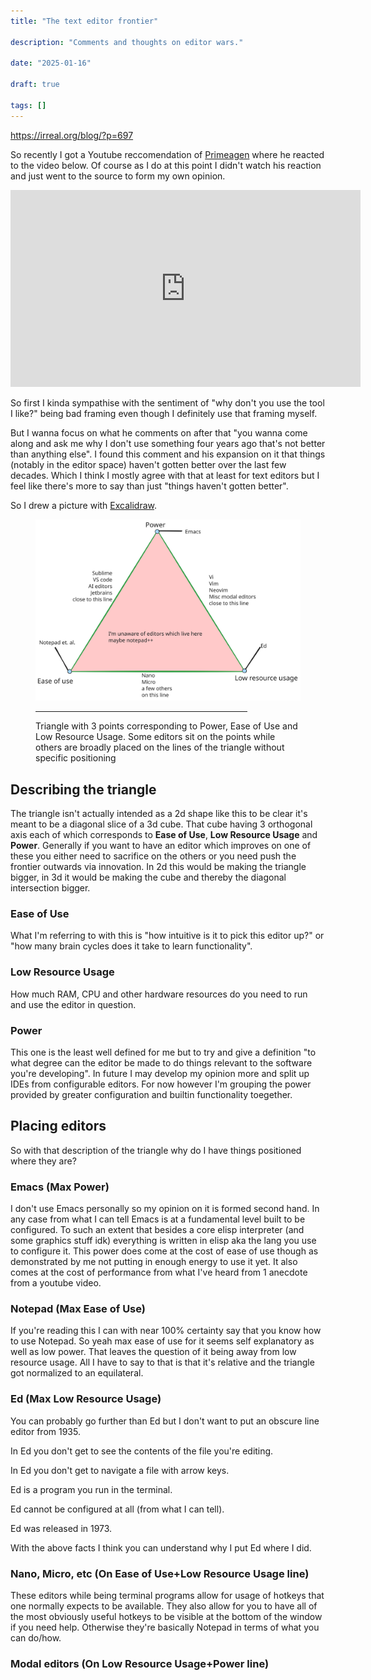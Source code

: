 ```yaml
---
title: "The text editor frontier"

description: "Comments and thoughts on editor wars."

date: "2025-01-16"

draft: true

tags: []
---
```


https://irreal.org/blog/?p=697

So recently I got a Youtube reccomendation of [Primeagen](https://www.youtube.com/@ThePrimeTimeagen) where he reacted to the video below. 
Of course as I do at this point I didn't watch his reaction and just went to the source to form my own opinion.

<iframe width="560" height="315" src="https://www.youtube.com/embed/_MRUmRDzsI0?si=1QPmIFtKYXVqywHR" title="YouTube video player" frameborder="0" allow="accelerometer; autoplay; clipboard-write; encrypted-media; gyroscope; picture-in-picture; web-share" referrerpolicy="strict-origin-when-cross-origin" allowfullscreen></iframe>

So first I kinda sympathise with the sentiment of "why don't you use the tool I like?" being bad framing even though I definitely use that framing myself.

But I wanna focus on what he comments on after that "you wanna come along and ask me why I don't use something four years ago that's not better than anything else".
I found this comment and his expansion on it that things (notably in the editor space) haven't gotten better over the last few decades.
Which I think I mostly agree with that at least for text editors but I feel like there's more to say than just "things haven't gotten better".

So I drew a picture with [Excalidraw](https://excalidraw.com/).

<figure>
<img aria-describedby="editor_frontier_image" src="/static/images/editor_frontier.svg"></img>
<hr style="width: 80%">
<figcaption><p id="editor_frontier_image">Triangle with 3 points corresponding to Power, Ease of Use and Low Resource Usage. 
Some editors sit on the points while others are broadly placed on the lines of the triangle without specific positioning</p></figcaption>
</figure>

## Describing the triangle

The triangle isn't actually intended as a 2d shape like this to be clear it's meant to be a diagonal slice of a 3d cube.
That cube having 3 orthogonal axis each of which corresponds to **Ease of Use**, **Low Resource Usage** and **Power**.
Generally if you want to have an editor which improves on one of these you either need to sacrifice on the others or you need push the frontier outwards via innovation.
In 2d this would be making the triangle bigger, in 3d it would be making the cube and thereby the diagonal intersection bigger.

### Ease of Use

What I'm referring to with this is "how intuitive is it to pick this editor up?" or "how many brain cycles does it take to learn functionality".

### Low Resource Usage

How much RAM, CPU and other hardware resources do you need to run and use the editor in question.

### Power

This one is the least well defined for me but to try and give a definition "to what degree can the editor be made to do things relevant to the software you're developing".
In future I may develop my opinion more and split up IDEs from configurable editors.
For now however I'm grouping the power provided by greater configuration and builtin functionality toegether.

## Placing editors

So with that description of the triangle why do I have things positioned where they are?

### Emacs (Max Power)

I don't use Emacs personally so my opinion on it is formed second hand.
In any case from what I can tell Emacs is at a fundamental level built to be configured.
To such an extent that besides a core elisp interpreter (and some graphics stuff idk) everything is written in elisp aka the lang you use to configure it.
This power does come at the cost of ease of use though as demonstrated by me not putting in enough energy to use it yet.
It also comes at the cost of performance from what I've heard from 1 anecdote from a youtube video.

### Notepad (Max Ease of Use)

If you're reading this I can with near 100% certainty say that you know how to use Notepad.
So yeah max ease of use for it seems self explanatory as well as low power.
That leaves the question of it being away from low resource usage.
All I have to say to that is that it's relative and the triangle got normalized to an equilateral.

### Ed (Max Low Resource Usage)

You can probably go further than Ed but I don't want to put an obscure line editor from 1935.

In Ed you don't get to see the contents of the file you're editing.

In Ed you don't get to navigate a file with arrow keys.

Ed is a program you run in the terminal.

Ed cannot be configured at all (from what I can tell).

Ed was released in 1973.

With the above facts I think you can understand why I put Ed where I did.

### Nano, Micro, etc (On Ease of Use+Low Resource Usage line)

These editors while being terminal programs allow for usage of hotkeys that one normally expects to be available.
They also allow for you to have all of the most obviously useful hotkeys to be visible at the bottom of the window if you need help.
Otherwise they're basically Notepad in terms of what you can do/how.

### Modal editors (On Low Resource Usage+Power line)


